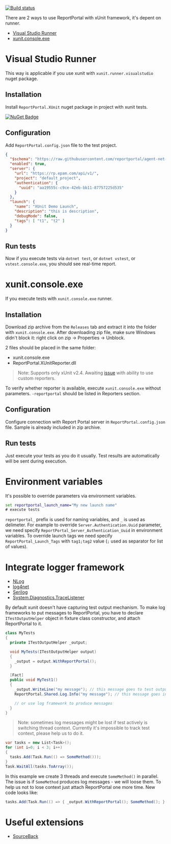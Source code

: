 [![Build status](https://ci.appveyor.com/api/projects/status/2ltljpbft1ofxr32/branch/master?svg=true)](https://ci.appveyor.com/project/nvborisenko/agent-net-xunit/branch/master)

There are 2 ways to use ReportPortal with xUnit framework, it's depent on runner.

- [Visual Studio Runner](#visual-studio-runner)
- [xunit.console.exe](#xunitconsoleexe)

# Visual Studio Runner

This way is applicable if you use xunit with `xunit.runner.visualstudio` nuget package.

## Installation
Install `ReportPortal.XUnit` nuget package in project with xunit tests.

[![NuGet Badge](https://buildstats.info/nuget/reportportal.xunit)](https://www.nuget.org/packages/reportportal.xunit)

## Configuration
Add `ReportPortal.config.json` file to the test project.

```json
{
  "$schema": "https://raw.githubusercontent.com/reportportal/agent-net-xunit/master/src/ReportPortal.XUnitReporter/ReportPortal.config.schema",
  "enabled": true,
  "server": {
    "url": "https://rp.epam.com/api/v1/",
    "project": "default_project",
    "authentication": {
      "uuid": "aa19555c-c9ce-42eb-bb11-87757225d535"
    }
  },
  "launch": {
    "name": "XUnit Demo Launch",
    "description": "this is description",
    "debugMode": false,
    "tags": [ "t1", "t2" ]
  }
}
```

## Run tests
Now if you execute tests via `dotnet test`, or `dotnet vstest`, or `vstest.console.exe`, you should see real-time report.

# xunit.console.exe

If you execute tests with `xunit.console.exe` runner.

## Installation
Download zip archive from the `Releases` tab and extract it into the folder with `xunit.console.exe`. After downloading zip file, make sure Windows didn't block it: right click on zip -> Properties -> Unblock.

2 files should be placed in the same folder:
- xunit.console.exe
- ReportPortal.XUnitReporter.dll

> Note: Supports only xUnit v2.4. Awaiting [issue](https://github.com/xunit/xunit/issues/1874) with ability to use custom reporters.

To verify whether reporter is available, execute `xunit.console.exe` without parameters. `-reportportal` should be listed in Reporters section.

## Configuration
Configure connection with Report Portal server in `ReportPortal.config.json` file. Sample is already included in zip archive.

## Run tests
Just execute your tests as you do it usually. Test results are automatically will be sent during execution.

# Environment variables
It's possible to override parameters via environment variables.
```cmd
set reportportal_launch_name="My new launch name"
# execute tests
```

`reportportal_` prefix is used for naming variables, and `_` is used as delimeter. For example to override `Server.Authentication.Uuid` parameter, we need specify `ReportPortal_Server_Authentication_Uuid` in environment variables. To override launch tags we need specify `ReportPortal_Launch_Tags` with `tag1;tag2` value (`;` used as separator for list of values).

# Integrate logger framework
- [NLog](https://github.com/reportportal/logger-net-nlog)
- [log4net](https://github.com/reportportal/logger-net-log4net)
- [Serilog](https://github.com/reportportal/logger-net-serilog)
- [System.Diagnostics.TraceListener](https://github.com/reportportal/logger-net-tracelistener)

By default xunit doesn't have capturing test output mechanism. To make log frameworks to put messages to ReportPortal, you have to declare `ITestOutputHelper` object in fixture class constructor, and attach ReportPortal to it.

```csharp
class MyTests
{
  private ITestOutputHelper _output;

  void MyTests(ITestOutputHelper output)
  {
    _output = output.WithReportPortal();
  }

  [Fact]
  public void MyTest1()
  {
    _output.WriteLine("my message"); // this message goes to test output, will see it at the end of test
    ReportPortal.Shared.Log.Info("my message"); // this message goes intermediately to Report Portal

    // or use log framework to produce messages
  }
}
```

> Note: sometimes log messages might be lost if test actively is switching thread context. Currently it's impossible to track test context, please help us to do it.

```csharp
var tasks = new List<Task>();
for (int i=0; i < 3; i++)
{
  tasks.Add(Task.Run(() => SomeMethod()));
}
Task.WaitAll(tasks.ToArray());
```

In this example we create 3 threads and execute `SomeMethod()` in parallel. The issue is if `SomeMethod` produces log messages - we will loose them. To help us not to lose context just attach ReportPortal one more time. New code looks like:

```csharp
tasks.Add(Task.Run(() => { _output.WithReportPortal(); SomeMethod(); } ));
```

# Useful extensions
- [SourceBack](https://github.com/nvborisenko/reportportal-extensions-sourceback)